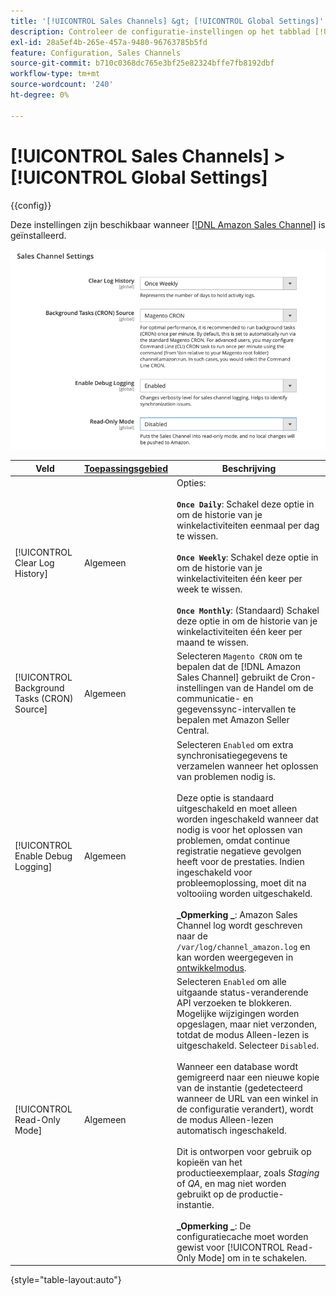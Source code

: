 ```yaml
---
title: '[!UICONTROL Sales Channels] &gt; [!UICONTROL Global Settings]'
description: Controleer de configuratie-instellingen op het tabblad [!UICONTROL Sales Channels] &gt; [!UICONTROL Global Settings] pagina van de Commerce Admin.
exl-id: 28a5ef4b-265e-457a-9480-96763785b5fd
feature: Configuration, Sales Channels
source-git-commit: b710c0368dc765e3bf25e82324bffe7fb8192dbf
workflow-type: tm+mt
source-wordcount: '240'
ht-degree: 0%

---
```


# [!UICONTROL Sales Channels] > [!UICONTROL Global Settings]

{{config}}

Deze instellingen zijn beschikbaar wanneer [[!DNL Amazon Sales Channel]](https://experienceleague.adobe.com/docs/commerce-channels/amazon/getting-started/install.html) is geïnstalleerd.

![Sales Channel-instellingen](./assets/config-sales-channel-global-settings.png)<!-- zoom -->

| Veld | [Toepassingsgebied](../getting-started/websites-stores-views.md#scope-settings) | Beschrijving |
|-----|---------|------|
| [!UICONTROL Clear Log History] | Algemeen | Opties:<br/><br/>**`Once Daily`**: Schakel deze optie in om de historie van je winkelactiviteiten eenmaal per dag te wissen.<br/><br/>**`Once Weekly`**: Schakel deze optie in om de historie van je winkelactiviteiten één keer per week te wissen.<br/><br/>**`Once Monthly`**: (Standaard) Schakel deze optie in om de historie van je winkelactiviteiten één keer per maand te wissen. |
| [!UICONTROL Background Tasks (CRON) Source] | Algemeen | Selecteren `Magento CRON` om te bepalen dat de [!DNL Amazon Sales Channel] gebruikt de Cron-instellingen van de Handel om de communicatie- en gegevenssync-intervallen te bepalen met Amazon Seller Central. |
| [!UICONTROL Enable Debug Logging] | Algemeen | Selecteren `Enabled` om extra synchronisatiegegevens te verzamelen wanneer het oplossen van problemen nodig is.<br/><br/>Deze optie is standaard uitgeschakeld en moet alleen worden ingeschakeld wanneer dat nodig is voor het oplossen van problemen, omdat continue registratie negatieve gevolgen heeft voor de prestaties. Indien ingeschakeld voor probleemoplossing, moet dit na voltooiing worden uitgeschakeld.<br/><br/>**_Opmerking _**: Amazon Sales Channel log wordt geschreven naar de `/var/log/channel_amazon.log` en kan worden weergegeven in [ontwikkelmodus](../systems/developer-tools.md#operation-modes). |
| [!UICONTROL Read-Only Mode] | Algemeen | Selecteren `Enabled` om alle uitgaande status-veranderende API verzoeken te blokkeren. Mogelijke wijzigingen worden opgeslagen, maar niet verzonden, totdat de modus Alleen-lezen is uitgeschakeld. Selecteer `Disabled`.<br/><br/>Wanneer een database wordt gemigreerd naar een nieuwe kopie van de instantie (gedetecteerd wanneer de URL van een winkel in de configuratie verandert), wordt de modus Alleen-lezen automatisch ingeschakeld.<br/><br/>Dit is ontworpen voor gebruik op kopieën van het productieexemplaar, zoals _Staging_ of _QA_, en mag niet worden gebruikt op de productie-instantie.<br/><br/>**_Opmerking _**: De configuratiecache moet worden gewist voor [!UICONTROL Read-Only Mode] om in te schakelen. |

{style="table-layout:auto"}
